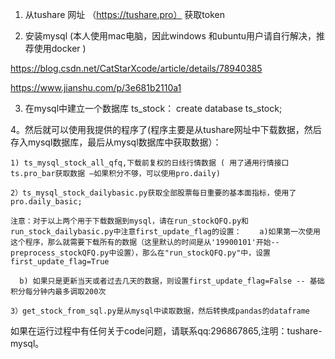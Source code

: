 1. 从tushare 网址 （https://tushare.pro） 获取token 

2. 安装mysql (本人使用mac电脑，因此windows 和ubuntu用户请自行解决，推荐使用docker )

https://blog.csdn.net/CatStarXcode/article/details/78940385 

https://www.jianshu.com/p/3e681b2110a1

3. 在mysql中建立一个数据库 ts_stock： 
   create database ts_stock; 
   
4。然后就可以使用我提供的程序了(程序主要是从tushare网址中下载数据，然后存入mysql数据库，最后从mysql数据库中获取数据）：

    1) ts_mysql_stock_all_qfq,下载前复权的日线行情数据 ( 用了通用行情接口ts.pro_bar获取数据 —如果积分不够，可以使用pro.daily)
    
    2）ts_mysql_stock_dailybasic.py获取全部股票每日重要的基本面指标，使用了pro.daily_basic; 
    
    注意：对于以上两个用于下载数据到mysql，请在run_stockQFQ.py和run_stock_dailybasic.py中注意first_update_flag的设置：    a)如果第一次使用这个程序，那么就需要下载所有的数据（这里默认的时间是从'19900101'开始--preprocess_stockQFQ.py中设置），那么在"run_stockQFQ.py"中，设置first_update_flag=True

      b) 如果只是更新当天或者过去几天的数据，则设置first_update_flag=False -- 基础积分每分钟内最多调取200次
    
    3）get_stock_from_sql.py是从mysql中读取数据，然后转换成pandas的dataframe


如果在运行过程中有任何关于code问题，请联系qq:296867865,注明：tushare-mysql。  
